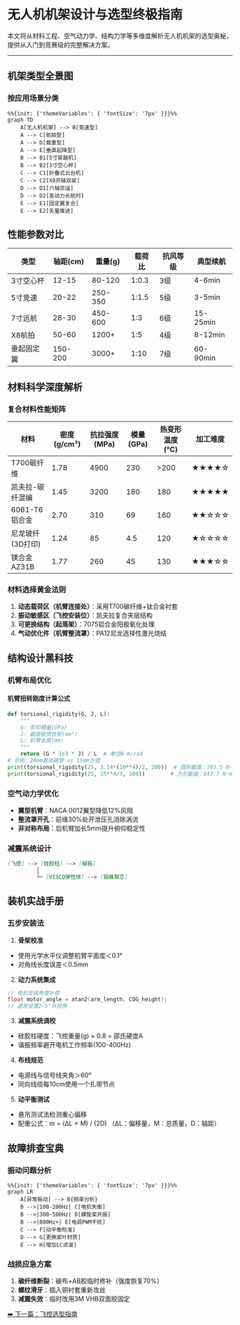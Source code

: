 # 无人机机架设计与选型终极指南

本文将从材料工程、空气动力学、结构力学等多维度解析无人机机架的选型奥秘，提供从入门到竞赛级的完整解决方案。

---

## 机架类型全景图

### 按应用场景分类
```mermaid
%%{init: {'themeVariables': { 'fontSize': '7px' }}}%%
graph TD
    A[无人机机架] --> B[竞速型]
    A --> C[航拍型]
    A --> D[载重型]
    A --> E[垂直起降型]
    B --> B1[5寸穿越机]
    B --> B2[3寸空心杯]
    C --> C1[折叠式云台机]
    C --> C2[X8共轴双桨]
    D --> D1[六轴货运]
    D --> D2[氢动力长航时]
    E --> E1[固定翼复合]
    E --> E2[矢量推进]
```

## 性能参数对比
| 类型          | 轴距(cm) | 重量(g) | 载荷比 | 抗风等级 | 典型续航      |
|---------------|----------|---------|--------|----------|---------------|
| 3寸空心杯     | 12-15    | 80-120  | 1:0.3  | 3级      | 4-6min        |
| 5寸竞速       | 20-22    | 250-350 | 1:1.5  | 5级      | 3-5min        |
| 7寸远航       | 28-30    | 450-600 | 1:3    | 6级      | 15-25min      |
| X8航拍        | 50-60    | 1200+   | 1:5    | 4级      | 8-12min       |
| 垂起固定翼    | 150-200  | 3000+   | 1:10   | 7级      | 60-90min      |

## 材料科学深度解析
### 复合材料性能矩阵
| 材料               | 密度(g/cm³) | 抗拉强度(MPa) | 模量(GPa) | 热变形温度(℃) | 加工难度 |
|--------------------|-------------|---------------|-----------|----------------|----------|
| T700碳纤维         | 1.78        | 4900          | 230       | >200           | ★★★★☆    |
| 凯夫拉-碳纤混编    | 1.45        | 3200          | 180       | 180            | ★★★★★    |
| 6061-T6铝合金      | 2.70        | 310           | 69        | 160            | ★★☆☆☆    |
| 尼龙玻纤(3D打印)   | 1.24        | 85            | 4.5       | 120            | ★☆☆☆☆    |
| 镁合金AZ31B        | 1.77        | 260           | 45        | 130            | ★★★☆☆    |
### 材料选择黄金法则
1. **​动态载荷区​（机臂连接处）**：采用T700碳纤维+钛合金衬套
2. **​振动敏感区​（飞控安装位）**：凯夫拉复合夹层结构
3. ​**可更换结构​（起落架）**：7075铝合金阳极氧化处理
4. ​**气动优化件​（机臂整流罩）**：PA12尼龙选择性激光烧结

## 结构设计黑科技
### 机臂布局优化
#### 机臂扭转刚度计算公式
```python
def torsional_rigidity(G, J, L):
    """ 
    G: 剪切模量(GPa)
    J: 截面极惯性矩(mm⁴)
    L: 机臂长度(mm)
    """
    return (G * 1e3 * J) / L  # 单位N·m/rad
# 示例：20mm直径碳管 vs 15mm方管
print(torsional_rigidity(25, 3.14*(10**4)/2, 200))  # 圆形截面：785.5 N·m/rad
print(torsional_rigidity(25, 15**4/3, 200))        # 方形截面：843.7 N·m/rad
```

### 空气动力学优化
- **​翼型机臂​**：NACA 0012翼型降低12%风阻
- **​整流罩开孔​**：前缘30%处开泄压孔消除涡流
- **​非对称布局**​：后机臂加长5mm提升俯仰稳定性

### 减震系统设计
```markdown
[飞控] --> [硅胶柱] --> [碳板]
         │
         └─ [VISCO弹性体] --> [铝蜂窝芯]
```

## 装机实战手册
### 五步安装法
1. **骨架校准**
- 使用光学水平仪调整机臂平面度＜0.1°
- 对角线长度误差＜0.5mm
2. **动力系统集成**
``` c
// 电机安装角度补偿
float motor_angle = atan2(arm_length, COG_height); 
// 通常设置2-5°外倾角
```

3. **减震系统调校**
- 硅胶柱硬度：飞控重量(g) × 0.8 = 邵氏硬度A
- 谐振频率避开电机工作频率(100-400Hz)
4. **布线规范**
- 电源线与信号线夹角＞60°
- 同向线缆每10cm使用一个扎带节点
5. **动平衡测试**
- 悬吊测试法检测重心偏移
- 配重公式：m = (ΔL × M) / (2D)
（ΔL：偏移量，M：总质量，D：轴距）

## 故障排查宝典
### 振动问题分析
```mermaid 
%%{init: {'themeVariables': { 'fontSize': '7px' }}}%%
graph LR
    A[异常振动] --> B{频率分析}
    B -->|100-200Hz| C[电机失衡]
    B -->|300-500Hz| D[螺旋桨共振]
    B -->|800Hz+| E[电调PWM干扰]
    C --> F[动平衡校准]
    D --> G[更换桨叶材质]
    E --> H[增加LC滤波]
```

### 战损应急方案
1. ​**碳纤维断裂​**：碳布+AB胶临时修补（强度恢复70%）
2. ​**螺纹滑牙​**：插入铜衬套重新攻丝 ​
3. **减震失效​**：临时改用3M VHB双面胶固定

[➡️ 下一篇：飞控选型指南](hardware/fc.md)